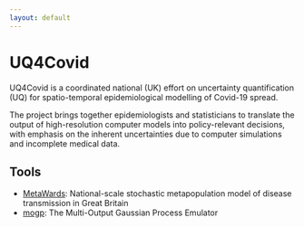```yaml
---
layout: default
---
```



# UQ4Covid 

UQ4Covid is a coordinated national (UK) effort on uncertainty quantification
(UQ) for spatio-temporal epidemiological modelling of Covid-19 spread. 

The project brings together epidemiologists and statisticians to translate the
output of high-resolution computer models into policy-relevant decisions, with
emphasis on the inherent uncertainties due to computer simulations and
incomplete medical data.


## Tools

- [MetaWards](https://metawards.org/): National-scale stochastic metapopulation model of disease transmission in Great Britain
- [mogp](https://mogp-emulator.readthedocs.io): The Multi-Output Gaussian Process Emulator


